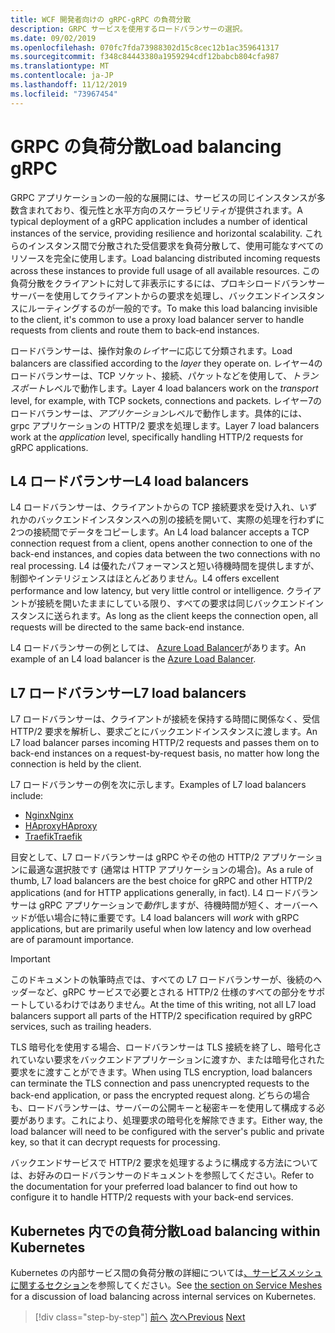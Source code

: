 ```yaml
---
title: WCF 開発者向けの gRPC-gRPC の負荷分散
description: GRPC サービスを使用するロードバランサーの選択。
ms.date: 09/02/2019
ms.openlocfilehash: 070fc7fda73988302d15c8cec12b1ac359641317
ms.sourcegitcommit: f348c84443380a1959294cdf12babcb804cfa987
ms.translationtype: MT
ms.contentlocale: ja-JP
ms.lasthandoff: 11/12/2019
ms.locfileid: "73967454"
---
```

# <a name="load-balancing-grpc"></a><span data-ttu-id="9568e-103">GRPC の負荷分散</span><span class="sxs-lookup"><span data-stu-id="9568e-103">Load balancing gRPC</span></span>

<span data-ttu-id="9568e-104">GRPC アプリケーションの一般的な展開には、サービスの同じインスタンスが多数含まれており、復元性と水平方向のスケーラビリティが提供されます。</span><span class="sxs-lookup"><span data-stu-id="9568e-104">A typical deployment of a gRPC application includes a number of identical instances of the service, providing resilience and horizontal scalability.</span></span> <span data-ttu-id="9568e-105">これらのインスタンス間で分散された受信要求を負荷分散して、使用可能なすべてのリソースを完全に使用します。</span><span class="sxs-lookup"><span data-stu-id="9568e-105">Load balancing distributed incoming requests across these instances to provide full usage of all available resources.</span></span> <span data-ttu-id="9568e-106">この負荷分散をクライアントに対して非表示にするには、プロキシロードバランサーサーバーを使用してクライアントからの要求を処理し、バックエンドインスタンスにルーティングするのが一般的です。</span><span class="sxs-lookup"><span data-stu-id="9568e-106">To make this load balancing invisible to the client, it's common to use a proxy load balancer server to handle requests from clients and route them to back-end instances.</span></span>

<span data-ttu-id="9568e-107">ロードバランサーは、操作対象の*レイヤー*に応じて分類されます。</span><span class="sxs-lookup"><span data-stu-id="9568e-107">Load balancers are classified according to the *layer* they operate on.</span></span> <span data-ttu-id="9568e-108">レイヤー4のロードバランサーは、TCP ソケット、接続、パケットなどを使用して、*トランスポート*レベルで動作します。</span><span class="sxs-lookup"><span data-stu-id="9568e-108">Layer 4 load balancers work on the *transport* level, for example, with TCP sockets, connections and packets.</span></span> <span data-ttu-id="9568e-109">レイヤー7のロードバランサーは、*アプリケーション*レベルで動作します。具体的には、grpc アプリケーションの HTTP/2 要求を処理します。</span><span class="sxs-lookup"><span data-stu-id="9568e-109">Layer 7 load balancers work at the *application* level, specifically handling HTTP/2 requests for gRPC applications.</span></span>

## <a name="l4-load-balancers"></a><span data-ttu-id="9568e-110">L4 ロードバランサー</span><span class="sxs-lookup"><span data-stu-id="9568e-110">L4 load balancers</span></span>

<span data-ttu-id="9568e-111">L4 ロードバランサーは、クライアントからの TCP 接続要求を受け入れ、いずれかのバックエンドインスタンスへの別の接続を開いて、実際の処理を行わずに2つの接続間でデータをコピーします。</span><span class="sxs-lookup"><span data-stu-id="9568e-111">An L4 load balancer accepts a TCP connection request from a client, opens another connection to one of the back-end instances, and copies data between the two connections with no real processing.</span></span> <span data-ttu-id="9568e-112">L4 は優れたパフォーマンスと短い待機時間を提供しますが、制御やインテリジェンスはほとんどありません。</span><span class="sxs-lookup"><span data-stu-id="9568e-112">L4 offers excellent performance and low latency, but very little control or intelligence.</span></span> <span data-ttu-id="9568e-113">クライアントが接続を開いたままにしている限り、すべての要求は同じバックエンドインスタンスに送られます。</span><span class="sxs-lookup"><span data-stu-id="9568e-113">As long as the client keeps the connection open, all requests will be directed to the same back-end instance.</span></span>

<span data-ttu-id="9568e-114">L4 ロードバランサーの例としては、 [Azure Load Balancer](https://azure.microsoft.com/services/load-balancer/)があります。</span><span class="sxs-lookup"><span data-stu-id="9568e-114">An example of an L4 load balancer is the [Azure Load Balancer](https://azure.microsoft.com/services/load-balancer/).</span></span>

## <a name="l7-load-balancers"></a><span data-ttu-id="9568e-115">L7 ロードバランサー</span><span class="sxs-lookup"><span data-stu-id="9568e-115">L7 load balancers</span></span>

<span data-ttu-id="9568e-116">L7 ロードバランサーは、クライアントが接続を保持する時間に関係なく、受信 HTTP/2 要求を解析し、要求ごとにバックエンドインスタンスに渡します。</span><span class="sxs-lookup"><span data-stu-id="9568e-116">An L7 load balancer parses incoming HTTP/2 requests and passes them on to back-end instances on a request-by-request basis, no matter how long the connection is held by the client.</span></span>

<span data-ttu-id="9568e-117">L7 ロードバランサーの例を次に示します。</span><span class="sxs-lookup"><span data-stu-id="9568e-117">Examples of L7 load balancers include:</span></span>

- [<span data-ttu-id="9568e-118">Nginx</span><span class="sxs-lookup"><span data-stu-id="9568e-118">Nginx</span></span>](https://www.nginx.com/)
- [<span data-ttu-id="9568e-119">HAproxy</span><span class="sxs-lookup"><span data-stu-id="9568e-119">HAproxy</span></span>](https://www.haproxy.com/)
- [<span data-ttu-id="9568e-120">Traefik</span><span class="sxs-lookup"><span data-stu-id="9568e-120">Traefik</span></span>](https://traefik.io/)

<span data-ttu-id="9568e-121">目安として、L7 ロードバランサーは gRPC やその他の HTTP/2 アプリケーションに最適な選択肢です (通常は HTTP アプリケーションの場合)。</span><span class="sxs-lookup"><span data-stu-id="9568e-121">As a rule of thumb, L7 load balancers are the best choice for gRPC and other HTTP/2 applications (and for HTTP applications generally, in fact).</span></span> <span data-ttu-id="9568e-122">L4 ロードバランサーは gRPC アプリケーションで*動作*しますが、待機時間が短く、オーバーヘッドが低い場合に特に重要です。</span><span class="sxs-lookup"><span data-stu-id="9568e-122">L4 load balancers will *work* with gRPC applications, but are primarily useful when low latency and low overhead are of paramount importance.</span></span>

> [!IMPORTANT]
> <span data-ttu-id="9568e-123">このドキュメントの執筆時点では、すべての L7 ロードバランサーが、後続のヘッダーなど、gRPC サービスで必要とされる HTTP/2 仕様のすべての部分をサポートしているわけではありません。</span><span class="sxs-lookup"><span data-stu-id="9568e-123">At the time of this writing, not all L7 load balancers support all parts of the HTTP/2 specification required by gRPC services, such as trailing headers.</span></span>

<span data-ttu-id="9568e-124">TLS 暗号化を使用する場合、ロードバランサーは TLS 接続を終了し、暗号化されていない要求をバックエンドアプリケーションに渡すか、または暗号化された要求をに渡すことができます。</span><span class="sxs-lookup"><span data-stu-id="9568e-124">When using TLS encryption, load balancers can terminate the TLS connection and pass unencrypted requests to the back-end application, or pass the encrypted request along.</span></span> <span data-ttu-id="9568e-125">どちらの場合も、ロードバランサーは、サーバーの公開キーと秘密キーを使用して構成する必要があります。これにより、処理要求の暗号化を解除できます。</span><span class="sxs-lookup"><span data-stu-id="9568e-125">Either way, the load balancer will need to be configured with the server's public and private key, so that it can decrypt requests for processing.</span></span>

<span data-ttu-id="9568e-126">バックエンドサービスで HTTP/2 要求を処理するように構成する方法については、お好みのロードバランサーのドキュメントを参照してください。</span><span class="sxs-lookup"><span data-stu-id="9568e-126">Refer to the documentation for your preferred load balancer to find out how to configure it to handle HTTP/2 requests with your back-end services.</span></span>

## <a name="load-balancing-within-kubernetes"></a><span data-ttu-id="9568e-127">Kubernetes 内での負荷分散</span><span class="sxs-lookup"><span data-stu-id="9568e-127">Load balancing within Kubernetes</span></span>

<span data-ttu-id="9568e-128">Kubernetes の内部サービス間の負荷分散の詳細については[、サービスメッシュに関するセクション](service-mesh.md)を参照してください。</span><span class="sxs-lookup"><span data-stu-id="9568e-128">See [the section on Service Meshes](service-mesh.md) for a discussion of load balancing across internal services on Kubernetes.</span></span>

>[!div class="step-by-step"]
><span data-ttu-id="9568e-129">[前へ](service-mesh.md)
>[次へ](application-performance-management.md)</span><span class="sxs-lookup"><span data-stu-id="9568e-129">[Previous](service-mesh.md)
[Next](application-performance-management.md)</span></span>
